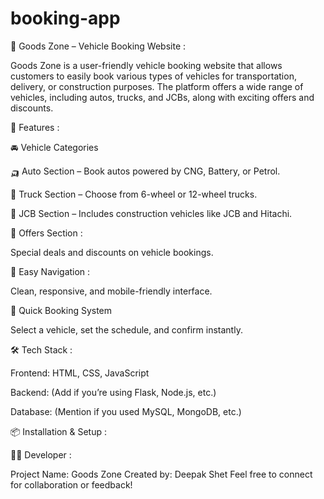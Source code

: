 # booking-app
🚗 Goods Zone – Vehicle Booking Website :

Goods Zone is a user-friendly vehicle booking website that allows customers to easily book various types of vehicles for transportation, delivery, or construction purposes. The platform offers a wide range of vehicles, including autos, trucks, and JCBs, along with exciting offers and discounts.

🌟 Features :

🚘 Vehicle Categories

🛺 Auto Section – Book autos powered by CNG, Battery, or Petrol.

🚛 Truck Section – Choose from 6-wheel or 12-wheel trucks.

🚜 JCB Section – Includes construction vehicles like JCB and Hitachi.

💸 Offers Section :

Special deals and discounts on vehicle bookings.

🧭 Easy Navigation :

Clean, responsive, and mobile-friendly interface.

📅 Quick Booking System

Select a vehicle, set the schedule, and confirm instantly.

🛠️ Tech Stack :

Frontend: HTML, CSS, JavaScript

Backend: (Add if you’re using Flask, Node.js, etc.)

Database: (Mention if you used MySQL, MongoDB, etc.)

📦 Installation & Setup :

👨‍💻 Developer :

Project Name: Goods Zone
Created by: Deepak Shet
Feel free to connect for collaboration or feedback!
